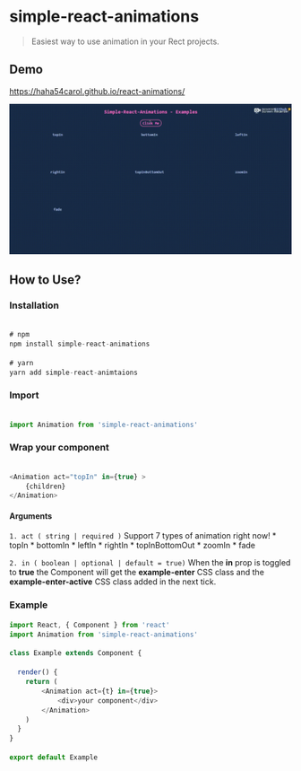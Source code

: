 # simple-react-animations

> Easiest way to use animation in your Rect projects.

## Demo

https://haha54carol.github.io/react-animations/

![image](https://github.com/haha54carol/react-animations/blob/master/20180823_102358.gif)

## How to Use?

### Installation

```javascript

# npm 
npm install simple-react-animations

# yarn
yarn add simple-react-animtaions

```


### Import
```javascript

import Animation from 'simple-react-animations'

```

### Wrap your component

``` javascript

<Animation act="topIn" in={true} >
    {children}
</Animation>

```

#### Arguments
```1. act ( string | required )```
Support 7 types of animation right now!
    * topIn
    * bottomIn
    * leftIn
    * rightIn
    * topInBottomOut
    * zoomIn
    * fade
    
```2. in ( boolean | optional | default = true)```
When the **in** prop is toggled to **true** the Component will get the **example-enter** CSS class and the **example-enter-active** CSS class added in the next tick. 


### Example 

``` javascript
import React, { Component } from 'react'
import Animation from 'simple-react-animations'

class Example extends Component {

  render() {
    return (
        <Animation act={t} in={true}>
            <div>your component</div>
        </Animation>      
    )
  }
}

export default Example

```

